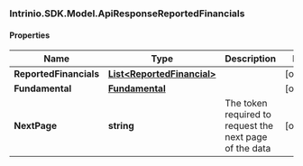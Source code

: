 ### Intrinio.SDK.Model.ApiResponseReportedFinancials
#### Properties

Name | Type | Description | Notes
------------ | ------------- | ------------- | -------------
**ReportedFinancials** | [**List&lt;ReportedFinancial&gt;**](ReportedFinancial.md) |  | [optional] 
**Fundamental** | [**Fundamental**](Fundamental.md) |  | [optional] 
**NextPage** | **string** | The token required to request the next page of the data | [optional] 

